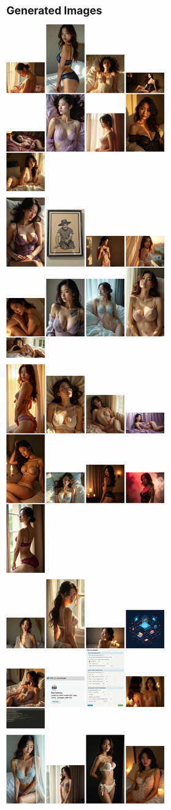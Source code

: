 # Generated Images



<img src="2025_07_24_01.webp" width="100"/> <img src="2025_07_24_02.webp" width="100"/> <img src="2025_07_24_03.webp" width="100"/> <img src="2025_07_24_04.webp" width="100"/> <img src="2025_07_24_05.webp" width="100"/> <img src="2025_07_24_06.webp" width="100"/> <img src="2025_07_24_07.webp" width="100"/> <img src="2025_07_24_08.webp" width="100"/> <img src="2025_07_24_09.webp" width="100"/>

<img src="2025_07_24_10.webp" width="100"/> <img src="2025_07_24_11.webp" width="100"/> <img src="2025_07_24_12.webp" width="100"/> <img src="2025_07_24_13.webp" width="100"/> <img src="2025_07_24_14.webp" width="100"/> <img src="2025_07_24_15.webp" width="100"/> <img src="2025_07_24_16.webp" width="100"/> <img src="2025_07_24_17.webp" width="100"/> <img src="2025_07_24_18.webp" width="100"/>

<img src="2025_07_24_19.webp" width="100"/> <img src="2025_07_24_20.webp" width="100"/> <img src="2025_07_24_21.webp" width="100"/> <img src="2025_07_24_22.webp" width="100"/> <img src="2025_07_24_23.webp" width="100"/> <img src="2025_07_24_24.webp" width="100"/> <img src="2025_07_24_25.webp" width="100"/> <img src="2025_07_24_26.webp" width="100"/> <img src="2025_07_24_27.webp" width="100"/>

<img src="2025_07_24_28.webp" width="100"/> <img src="2025_07_24_29.webp" width="100"/> <img src="2025_07_24_30.webp" width="100"/> <img src="2025_07_24_31.webp" width="100"/> <img src="2025_07_24_32.webp" width="100"/> <img src="2025_07_24_33.webp" width="100"/> <img src="2025_07_24_34.webp" width="100"/> <img src="2025_07_24_35.webp" width="100"/> <img src="2025_07_24_36.webp" width="100"/>

<img src="2025_07_24_37.webp" width="100"/> <img src="2025_07_24_38.webp" width="100"/> <img src="2025_07_24_39.webp" width="100"/> <img src="2025_07_24_40.webp" width="100"/>